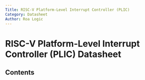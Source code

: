 ```yaml
---
Title: RISC-V Platform-Level Interrupt Controller (PLIC)
Category: Datasheet
Author: Roa Logic
---
```

# RISC-V Platform-Level Interrupt Controller (PLIC) Datasheet

## Contents
